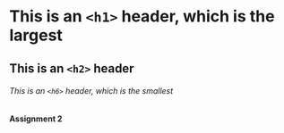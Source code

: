 # This is an `<h1>` header, which is the largest

## This is an `<h2>` header

###### This is an `<h6>` header, which is the smallest

#### Assignment 2
